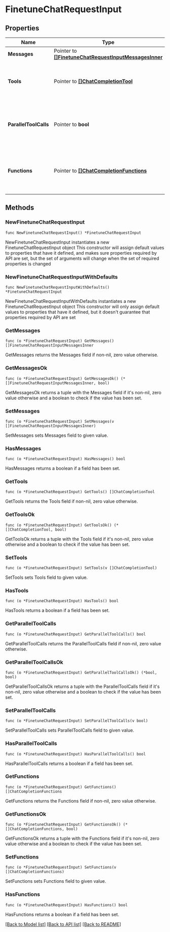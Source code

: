 # FinetuneChatRequestInput

## Properties

Name | Type | Description | Notes
------------ | ------------- | ------------- | -------------
**Messages** | Pointer to [**[]FinetuneChatRequestInputMessagesInner**](FinetuneChatRequestInputMessagesInner.md) |  | [optional] 
**Tools** | Pointer to [**[]ChatCompletionTool**](ChatCompletionTool.md) | A list of tools the model may generate JSON inputs for. | [optional] 
**ParallelToolCalls** | Pointer to **bool** | Whether to enable [parallel function calling](/docs/guides/function-calling/parallel-function-calling) during tool use. | [optional] [default to true]
**Functions** | Pointer to [**[]ChatCompletionFunctions**](ChatCompletionFunctions.md) | A list of functions the model may generate JSON inputs for. | [optional] 

## Methods

### NewFinetuneChatRequestInput

`func NewFinetuneChatRequestInput() *FinetuneChatRequestInput`

NewFinetuneChatRequestInput instantiates a new FinetuneChatRequestInput object
This constructor will assign default values to properties that have it defined,
and makes sure properties required by API are set, but the set of arguments
will change when the set of required properties is changed

### NewFinetuneChatRequestInputWithDefaults

`func NewFinetuneChatRequestInputWithDefaults() *FinetuneChatRequestInput`

NewFinetuneChatRequestInputWithDefaults instantiates a new FinetuneChatRequestInput object
This constructor will only assign default values to properties that have it defined,
but it doesn't guarantee that properties required by API are set

### GetMessages

`func (o *FinetuneChatRequestInput) GetMessages() []FinetuneChatRequestInputMessagesInner`

GetMessages returns the Messages field if non-nil, zero value otherwise.

### GetMessagesOk

`func (o *FinetuneChatRequestInput) GetMessagesOk() (*[]FinetuneChatRequestInputMessagesInner, bool)`

GetMessagesOk returns a tuple with the Messages field if it's non-nil, zero value otherwise
and a boolean to check if the value has been set.

### SetMessages

`func (o *FinetuneChatRequestInput) SetMessages(v []FinetuneChatRequestInputMessagesInner)`

SetMessages sets Messages field to given value.

### HasMessages

`func (o *FinetuneChatRequestInput) HasMessages() bool`

HasMessages returns a boolean if a field has been set.

### GetTools

`func (o *FinetuneChatRequestInput) GetTools() []ChatCompletionTool`

GetTools returns the Tools field if non-nil, zero value otherwise.

### GetToolsOk

`func (o *FinetuneChatRequestInput) GetToolsOk() (*[]ChatCompletionTool, bool)`

GetToolsOk returns a tuple with the Tools field if it's non-nil, zero value otherwise
and a boolean to check if the value has been set.

### SetTools

`func (o *FinetuneChatRequestInput) SetTools(v []ChatCompletionTool)`

SetTools sets Tools field to given value.

### HasTools

`func (o *FinetuneChatRequestInput) HasTools() bool`

HasTools returns a boolean if a field has been set.

### GetParallelToolCalls

`func (o *FinetuneChatRequestInput) GetParallelToolCalls() bool`

GetParallelToolCalls returns the ParallelToolCalls field if non-nil, zero value otherwise.

### GetParallelToolCallsOk

`func (o *FinetuneChatRequestInput) GetParallelToolCallsOk() (*bool, bool)`

GetParallelToolCallsOk returns a tuple with the ParallelToolCalls field if it's non-nil, zero value otherwise
and a boolean to check if the value has been set.

### SetParallelToolCalls

`func (o *FinetuneChatRequestInput) SetParallelToolCalls(v bool)`

SetParallelToolCalls sets ParallelToolCalls field to given value.

### HasParallelToolCalls

`func (o *FinetuneChatRequestInput) HasParallelToolCalls() bool`

HasParallelToolCalls returns a boolean if a field has been set.

### GetFunctions

`func (o *FinetuneChatRequestInput) GetFunctions() []ChatCompletionFunctions`

GetFunctions returns the Functions field if non-nil, zero value otherwise.

### GetFunctionsOk

`func (o *FinetuneChatRequestInput) GetFunctionsOk() (*[]ChatCompletionFunctions, bool)`

GetFunctionsOk returns a tuple with the Functions field if it's non-nil, zero value otherwise
and a boolean to check if the value has been set.

### SetFunctions

`func (o *FinetuneChatRequestInput) SetFunctions(v []ChatCompletionFunctions)`

SetFunctions sets Functions field to given value.

### HasFunctions

`func (o *FinetuneChatRequestInput) HasFunctions() bool`

HasFunctions returns a boolean if a field has been set.


[[Back to Model list]](../README.md#documentation-for-models) [[Back to API list]](../README.md#documentation-for-api-endpoints) [[Back to README]](../README.md)



